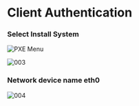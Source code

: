 # Client Authentication

### Select Install System

![PXE Menu]()

![003]()

### Network device name eth0

![004]()

